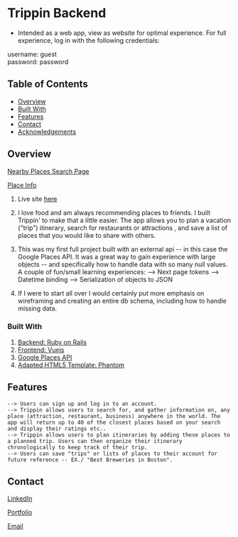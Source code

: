 # Trippin Backend

- Intended as a web app, view as website for optimal experience. For full experience, log in with the following credentials:

username: guest  
password: password

## Table of Contents

- [Overview](#overview)
- [Built With](#built-with)
- [Features](#features)
- [Contact](#contact)
- [Acknowledgements](#acknowledgements)

## Overview

[Nearby Places Search Page](/public/images/Trippin1.png?raw=true "Search Nearby Places")

[Place Info](/public/images/Trippin2.png?raw=true "Place Information")

1. Live site [here](http://trippin-delorme.herokuapp.com/)
2. I love food and am always recommending places to friends. I built Trippin' to make that a little easier. The app allows you to plan a vacation ("trip") itinerary, search for restaurants or attractions , and save a list of places that you would like to share with others.

3. This was my first full project built with an external api -- in this case the Google Places API. It was a great way to gain experience with large objects -- and specifically how to handle data with so many null values. A couple of fun/small learning experiences:
   --> Next page tokens
   --> Datetime binding
   --> Serialization of objects to JSON

4. If I were to start all over I would certainly put more emphasis on wireframing and creating an entire db schema, including how to handle missing data.

### Built With

1. [Backend: Ruby on Rails](https://rubyonrails.org/)
2. [Frontend: Vuejs](https://vuejs.org/)
3. [Google Places API](https://developers.google.com/maps/documentation/places/web-service/overview)
4. [Adapted HTML5 Template: Phantom](https://html5up.net/phantom)

## Features

<!-- TODO: List what specific 'user problems' that this application solves. -->

    --> Users can sign up and log in to an account.
    --> Trippin allows users to search for, and gather information on, any place (attraction, restaurant, business) anywhere in the world. The app will return up to 40 of the closest places based on your search and display their ratings etc..
    --> Trippin allows users to plan itineraries by adding these places to a planned trip. Users can then organize their itinerary chronologically to keep track of their trip.
    --> Users can save "trips" or lists of places to their account for future reference -- EX./ "Best Breweries in Boston".

## Contact

[LinkedIn](https://www.linkedin.com/in/seth-delorme/)

[Portfolio](https://sdelorme.github.io/)

[Email](mailto:delorme.s.m@gmail.com)
